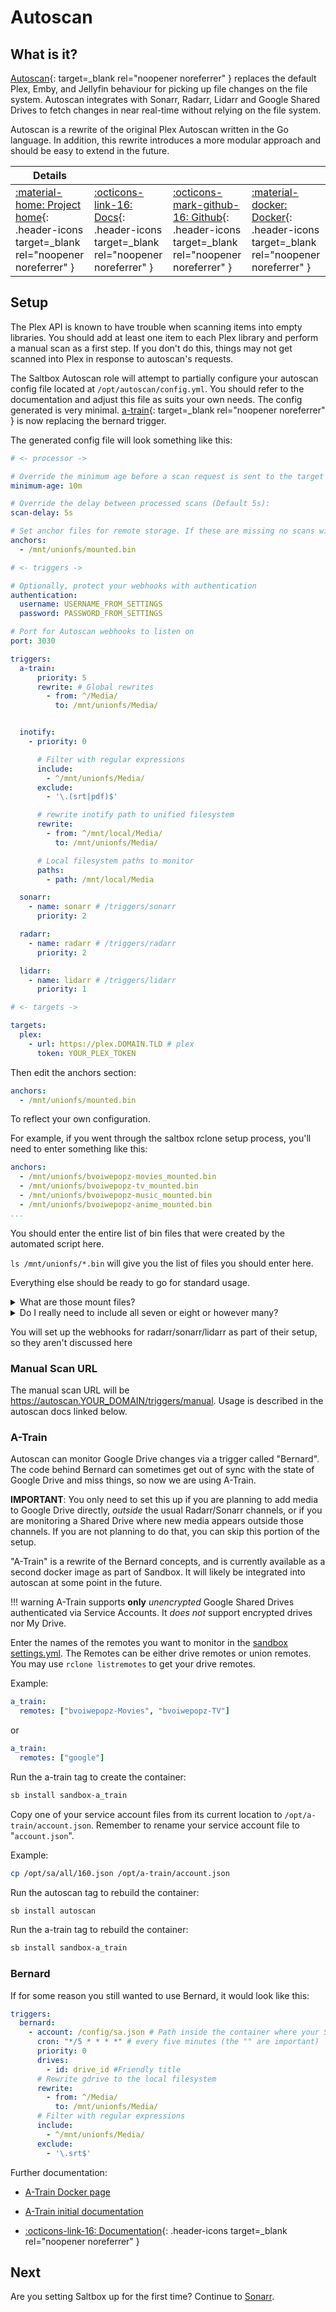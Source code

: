 # Autoscan

## What is it?

[Autoscan](https://github.com/Cloudbox/autoscan){: target=_blank rel="noopener noreferrer" } replaces the default Plex, Emby, and Jellyfin behaviour for picking up file changes on the file system. Autoscan integrates with Sonarr, Radarr, Lidarr and Google Shared Drives to fetch changes in near real-time without relying on the file system.

Autoscan is a rewrite of the original Plex Autoscan written in the Go language. In addition, this rewrite introduces a more modular approach and should be easy to extend in the future.

| Details     |             |             |             |
|-------------|-------------|-------------|-------------|
| [:material-home: Project home](https://github.com/Cloudbox/autoscan){: .header-icons target=_blank rel="noopener noreferrer" } | [:octicons-link-16: Docs](https://github.com/Cloudbox/autoscan){: .header-icons target=_blank rel="noopener noreferrer" } | [:octicons-mark-github-16: Github](https://github.com/Cloudbox/autoscan){: .header-icons target=_blank rel="noopener noreferrer" } | [:material-docker: Docker](https://hub.docker.com/r/cloudb0x/autoscan){: .header-icons target=_blank rel="noopener noreferrer" } |

## Setup

The Plex API is known to have trouble when scanning items into empty libraries.  You should add at least one item to each Plex library and perform a manual scan as a first step.  If you don't do this, things may not get scanned into Plex in response to autoscan's requests.

The Saltbox Autoscan role will attempt to partially configure your autoscan config file located at `/opt/autoscan/config.yml`. You should refer to the documentation and adjust this file as suits your own needs. The config generated is very minimal. [a-train](https://github.com/m-rots/a-train/pkgs/container/a-train){: target=_blank rel="noopener noreferrer" } is now replacing the bernard trigger.

The generated config file will look something like this:

```yaml
# <- processor ->

# Override the minimum age before a scan request is sent to the target (Default 10m):
minimum-age: 10m

# Override the delay between processed scans (Default 5s):
scan-delay: 5s

# Set anchor files for remote storage. If these are missing no scans will be sent to the target to avoid files being trashed when a mount fails
anchors:
  - /mnt/unionfs/mounted.bin

# <- triggers ->

# Optionally, protect your webhooks with authentication
authentication:
  username: USERNAME_FROM_SETTINGS
  password: PASSWORD_FROM_SETTINGS

# Port for Autoscan webhooks to listen on
port: 3030

triggers:
  a-train:
      priority: 5
      rewrite: # Global rewrites
        - from: ^/Media/
          to: /mnt/unionfs/Media/


  inotify:
    - priority: 0

      # Filter with regular expressions
      include:
        - ^/mnt/unionfs/Media/
      exclude:
        - '\.(srt|pdf)$'

      # rewrite inotify path to unified filesystem
      rewrite:
        - from: ^/mnt/local/Media/
          to: /mnt/unionfs/Media/

      # Local filesystem paths to monitor
      paths:
        - path: /mnt/local/Media

  sonarr:
    - name: sonarr # /triggers/sonarr
      priority: 2

  radarr:
    - name: radarr # /triggers/radarr
      priority: 2

  lidarr:
    - name: lidarr # /triggers/lidarr
      priority: 1

# <- targets ->

targets:
  plex:
    - url: https://plex.DOMAIN.TLD # plex
      token: YOUR_PLEX_TOKEN
```

Then edit the anchors section:

```yaml
anchors:
  - /mnt/unionfs/mounted.bin
```

To reflect your own configuration.

For example, if you went through the saltbox rclone setup process, you'll need to enter something like this:

```yaml
anchors:
  - /mnt/unionfs/bvoiwepopz-movies_mounted.bin
  - /mnt/unionfs/bvoiwepopz-tv_mounted.bin
  - /mnt/unionfs/bvoiwepopz-music_mounted.bin
  - /mnt/unionfs/bvoiwepopz-anime_mounted.bin
...
```

You should enter the entire list of bin files that were created by the automated script here.

`ls /mnt/unionfs/*.bin` will give you the list of files you should enter here.

Everything else should be ready to go for standard usage.

<details>
<summary>What are those mount files?</summary>
<br />
Autoscan uses these to determine if your cloud storage is mounted and visible; if autoscan can't see these files, no scans will be sent to Plex since doing so would empty your library as Plex removed all the files it can no longer see [assuming that "empty trash on scan" is enabled].
<br />
There's nothing special about the contents of these files; autoscan just needs to see that they exist.  Typically they are empty.
<br />
If you went through the saltbox rclone setup, these files got created for you.  
</details>

<details>
<summary>Do I really need to include all seven or eight or however many?</summary>
<br />
Strictly speaking, no, not with the way saltbox sets up the mounts.  All those shared drives are part of a union remote, and the union remote is mounted, so there's really no possibility that some of those files would be present but not others.  Any one of them is probably sufficient.
<br />
However, there's no reason *not* to include them all as you can grab the list with a single command and a copy-paste.  You save a few keystrokes by not including all of them [you don't have to copy-paste `  - ` in front of those few lines], but in thinking about it at all you've spent the same amount of time.  Reading this question and answer have taken more time than it would have taken to include all of them as a belt-and-suspenders measure.
</details>

You will set up the webhooks for radarr/sonarr/lidarr as part of their setup, so they aren't discussed here

### Manual Scan URL

The manual scan URL will be https://autoscan.YOUR_DOMAIN/triggers/manual.  Usage is described in the autoscan docs linked below.

### A-Train

Autoscan can monitor Google Drive changes via a trigger called "Bernard".  The code behind Bernard can sometimes get out of sync with the state of Google Drive and miss things, so now we are using A-Train.

**IMPORTANT**:
You only need to set this up if you are planning to add media to Google Drive directly, *outside* the usual Radarr/Sonarr channels, or if you are monitoring a Shared Drive where new media appears outside those channels.  If you are not planning to do that, you can skip this portion of the setup.

"A-Train" is a rewrite of the Bernard concepts, and is currently available as a second docker image as part of Sandbox.  It will likely be integrated into autoscan at some point in the future.

!!! warning
    A-Train supports **only** *unencrypted* Google Shared Drives authenticated via Service Accounts.  It *does not* support encrypted drives nor My Drive.

Enter the names of the remotes you want to monitor in the [sandbox settings.yml](https://docs.saltbox.dev/sandbox/settings/). The Remotes can be either drive remotes or union remotes. You may use ```rclone listremotes``` to get your drive remotes.

Example:

```yaml
a_train:
  remotes: ["bvoiwepopz-Movies", "bvoiwepopz-TV"]
```

or

```yaml
a_train:
  remotes: ["google"]
```

Run the a-train tag to create the container:

```bash
sb install sandbox-a_train
```

Copy one of your service account files from its current location to `/opt/a-train/account.json`.  Remember to rename your service account file to "`account.json`".

Example:

```bash
cp /opt/sa/all/160.json /opt/a-train/account.json
```

Run the autoscan tag to rebuild the container:

```bash
sb install autoscan
```

Run the a-train tag to rebuild the container:

```bash
sb install sandbox-a_train
```

### Bernard

If for some reason you still wanted to use Bernard, it would look like this:

```yaml
triggers:
  bernard:
    - account: /config/sa.json # Path inside the container where your SA is located
      cron: "*/5 * * * *" # every five minutes (the "" are important)
      priority: 0
      drives:
        - id: drive_id #Friendly title
      # Rewrite gdrive to the local filesystem
      rewrite:
        - from: ^/Media/
          to: /mnt/unionfs/Media/
      # Filter with regular expressions
      include:
        - ^/mnt/unionfs/Media/
      exclude:
        - '\.srt$'
```

Further documentation:

- [A-Train Docker page](https://github.com/users/m-rots/packages/container/package/a-train)

- [A-Train initial documentation](https://gist.github.com/m-rots/f345fd2cfc44585266b620feb9fbd612)

- [:octicons-link-16: Documentation](https://github.com/Cloudbox/autoscan){: .header-icons target=_blank rel="noopener noreferrer" }

## Next

Are you setting Saltbox up for the first time?  Continue to [Sonarr](../sonarr/).
